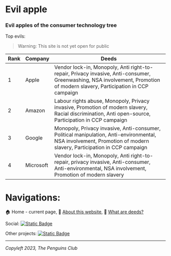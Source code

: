 # Evil apple

### Evil apples of the consumer technology tree

Top evils:

> Warning: This site is not yet open for public


| Rank | Company   | Deeds                                                                                                                                                                      |
| ------ | ----------- | ---------------------------------------------------------------------------------------------------------------------------------------------------------------------------- |
| 1    | Apple     | Vendor lock-in, Monopoly, Anti right-to-repair, Privacy invasive, Anti-consumer, Greenwashing, NSA involvement, Promotion of modern slavery, Participation in CCP campaign |
| 2    | Amazon    | Labour rights abuse, Monopoly, Privacy invasive, Promotion of modern slavery, Racial discrimination, Anti open-source, Participation in CCP campaign                       |
| 3    | Google    | Monopoly, Privacy invasive, Anti-consumer, Political manipulation, Anti-environmental, NSA involvement, Promotion of modern slavery, Participation in CCP campaign         |
| 4    | Microsoft | Vendor lock-in, Monopoly, Anti right-to-repair, privacy invasive, Anti-consumer, Anti-environmental, NSA involvement, Promotion of modern slavery                          |

# Navigations:

🏠 Home - current page, 📖 [About this website](/about), 📢 [What are deeds?](/deeds)

Social: <a href="https://t.me/The_PenguinsClub">![Static Badge](https://img.shields.io/badge/Telegram-join_us-0088CC?logo=telegram&logoColor=white&link=https%3A%2F%2Ft.me%2FThe_PenguinsClub)</a>

Other projects: <a href="https://the-penguins-club.github.io/bd-blockade/">![Static Badge](https://img.shields.io/badge/The_Penguins_Club%2Fbd--blockade-black?logo=github&logoColor=white&link=https%3A%2F%2Fgithub.com%2FThe-Penguins-Club%2Fbd-blockade)</a>

---

*Copyleft 2023, The Penguins Club*
